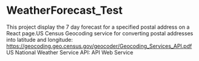 # WeatherForecast_Test
This project display the 7 day forecast for a specified postal address on a React page.US Census Geocoding service for converting postal addresses into latitude and longitude: https://geocoding.geo.census.gov/geocoder/Geocoding_Services_API.pdf US National Weather Service API: API Web Service 
